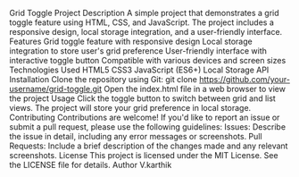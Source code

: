 Grid Toggle Project
Description
A simple project that demonstrates a grid toggle feature using HTML, CSS, and JavaScript. The project includes a responsive design, local storage integration, and a user-friendly interface.
Features
Grid toggle feature with responsive design
Local storage integration to store user's grid preference
User-friendly interface with interactive toggle button
Compatible with various devices and screen sizes
Technologies Used
HTML5
CSS3
JavaScript (ES6+)
Local Storage API
Installation
Clone the repository using Git: git clone https://github.com/your-username/grid-toggle.git
Open the index.html file in a web browser to view the project
Usage
Click the toggle button to switch between grid and list views.
The project will store your grid preference in local storage.
Contributing
Contributions are welcome! If you'd like to report an issue or submit a pull request, please use the following guidelines:
Issues: Describe the issue in detail, including any error messages or screenshots.
Pull Requests: Include a brief description of the changes made and any relevant screenshots.
License
This project is licensed under the MIT License. See the LICENSE file for details.
Author 
V.karthik 